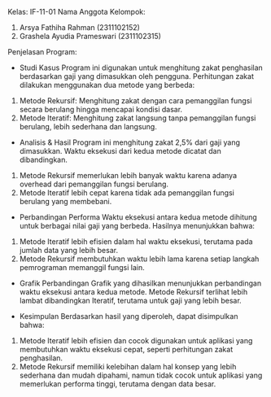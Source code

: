 Kelas: IF-11-01
Nama Anggota Kelompok:

1. Arsya Fathiha Rahman (2311102152)
2. Grashela Ayudia Prameswari (2311102315)

 Penjelasan Program:

- Studi Kasus
Program ini digunakan untuk menghitung zakat penghasilan berdasarkan gaji yang dimasukkan oleh pengguna. Perhitungan zakat dilakukan menggunakan dua metode yang berbeda:
1.	Metode Rekursif: Menghitung zakat dengan cara pemanggilan fungsi secara berulang hingga mencapai kondisi dasar.
2.	Metode Iteratif: Menghitung zakat langsung tanpa pemanggilan fungsi berulang, lebih sederhana dan langsung.

- Analisis & Hasil
Program ini menghitung zakat 2,5% dari gaji yang dimasukkan. Waktu eksekusi dari kedua metode dicatat dan dibandingkan.
1. Metode Rekursif memerlukan lebih banyak waktu karena adanya overhead dari pemanggilan fungsi berulang.
2. Metode Iteratif lebih cepat karena tidak ada pemanggilan fungsi berulang yang membebani.

- Perbandingan Performa
Waktu eksekusi antara kedua metode dihitung untuk berbagai nilai gaji yang berbeda. Hasilnya menunjukkan bahwa:
1. Metode Iteratif lebih efisien dalam hal waktu eksekusi, terutama pada jumlah data yang lebih besar.
2. Metode Rekursif membutuhkan waktu lebih lama karena setiap langkah pemrograman memanggil fungsi lain.

- Grafik Perbandingan
Grafik yang dihasilkan menunjukkan perbandingan waktu eksekusi antara kedua metode. Metode Rekursif terlihat lebih lambat dibandingkan Iteratif, terutama untuk gaji yang lebih besar.

- Kesimpulan
Berdasarkan hasil yang diperoleh, dapat disimpulkan bahwa:
1. Metode Iteratif lebih efisien dan cocok digunakan untuk aplikasi yang membutuhkan waktu eksekusi cepat, seperti perhitungan zakat penghasilan.
2. Metode Rekursif memiliki kelebihan dalam hal konsep yang lebih sederhana dan mudah dipahami, namun tidak cocok untuk aplikasi yang memerlukan performa tinggi, terutama dengan data besar.

